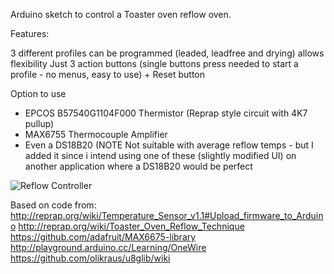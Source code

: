 Arduino sketch to control a Toaster oven reflow oven.

Features:

3 different profiles can be programmed (leaded, leadfree and drying) allows flexibility
Just 3 action buttons (single buttons press needed to start a profile - no menus, easy to use) + Reset button

Option to use
- EPCOS B57540G1104F000 Thermistor (Reprap style circuit with 4K7 pullup)
- MAX6755 Thermocouple Amplifier
- Even a DS18B20 (NOTE  Not suitable with average reflow temps - but I added it since i intend using one of these (slightly modified UI) on another application where a DS18B20 would be perfect

![Reflow Controller](https://raw.githubusercontent.com/openhardwarecoza/Reflow_Oven_u8GLib/master/Photo/20151103_145121.jpg)

Based on code from:  
http://reprap.org/wiki/Temperature_Sensor_v1.1#Upload_firmware_to_Arduino
http://reprap.org/wiki/Toaster_Oven_Reflow_Technique
https://github.com/adafruit/MAX6675-library
http://playground.arduino.cc/Learning/OneWire
https://github.com/olikraus/u8glib/wiki
